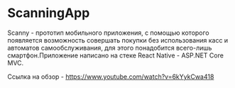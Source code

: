 # ScanningApp

Scanny - прототип мобильного приложения, с помощью которого появляется возможность совершать покупки без использования касс и автоматов самообслуживания, для этого понадобится всего-лишь смартфон.Приложение написано на стеке React Native - ASP.NET Core MVC.

Ссылка на обзор - https://www.youtube.com/watch?v=6kYykCwa418
